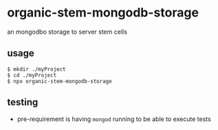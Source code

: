 # organic-stem-mongodb-storage

an mongodbo storage to server stem cells

## usage

```
$ mkdir ./myProject
$ cd ./myProject
$ npx organic-stem-mongodb-storage
```

## testing

* pre-requirement is having `mongod` running to be able to execute tests
